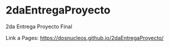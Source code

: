 # 2daEntregaProyecto
2da Entrega Proyecto Final


Link a Pages: https://dosnucleos.github.io/2daEntregaProyecto/

